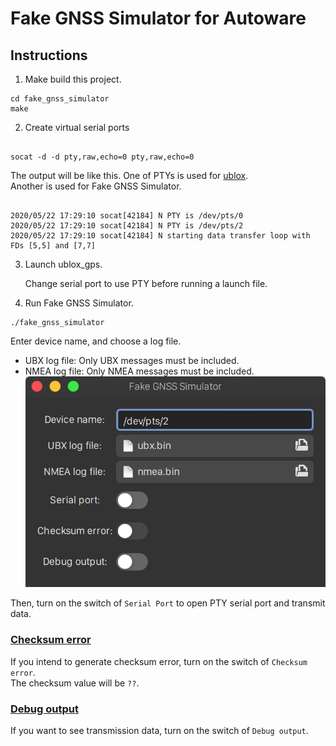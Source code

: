 # Fake GNSS Simulator for Autoware

## Instructions

1. Make build this project.

```
cd fake_gnss_simulator
make
```

2. Create virtual serial ports

```

socat -d -d pty,raw,echo=0 pty,raw,echo=0

```

The output will be like this.
One of PTYs is used for [ublox](https://github.com/tier4/AutowareArchitectureProposal/tree/master/src/sensing/driver/ublox).<br>
Another is used for Fake GNSS Simulator.

```

2020/05/22 17:29:10 socat[42184] N PTY is /dev/pts/0
2020/05/22 17:29:10 socat[42184] N PTY is /dev/pts/2
2020/05/22 17:29:10 socat[42184] N starting data transfer loop with FDs [5,5] and [7,7]

```

3. Launch ublox_gps.

   Change serial port to use PTY before running a launch file.

4. Run Fake GNSS Simulator.

```
./fake_gnss_simulator
```

Enter device name, and choose a log file.<br>

- UBX log file: Only UBX messages must be included.
- NMEA log file: Only NMEA messages must be included.
  ![window](docs/images/window.png)

Then, turn on the switch of `Serial Port` to open PTY serial port and transmit data.

### <u>Checksum error</u>

If you intend to generate checksum error, turn on the switch of `Checksum error`.<br>
The checksum value will be `??`.

### <u>Debug output</u>

If you want to see transmission data, turn on the switch of `Debug output`.
